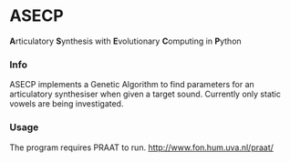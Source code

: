 # ASECP

**A**rticulatory **S**ynthesis with **E**volutionary **C**omputing in **P**ython

### Info

ASECP implements a Genetic Algorithm to find parameters for an articulatory synthesiser when given a target sound. Currently only static vowels are being investigated. 

### Usage

The program requires PRAAT to run. http://www.fon.hum.uva.nl/praat/

